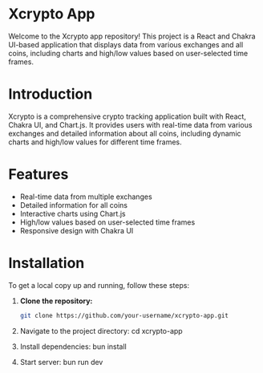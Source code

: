 # Xcrypto App

Welcome to the Xcrypto app repository! This project is a React and Chakra UI-based application that displays data from various exchanges and all coins, including charts and high/low values based on user-selected time frames.

# Introduction

Xcrypto is a comprehensive crypto tracking application built with React, Chakra UI, and Chart.js. It provides users with real-time data from various exchanges and detailed information about all coins, including dynamic charts and high/low values for different time frames.

# Features

- Real-time data from multiple exchanges
- Detailed information for all coins
- Interactive charts using Chart.js
- High/low values based on user-selected time frames
- Responsive design with Chakra UI

# Installation

To get a local copy up and running, follow these steps:

1. **Clone the repository:**

   ```bash
   git clone https://github.com/your-username/xcrypto-app.git
   
2. Navigate to the project directory:
   cd xcrypto-app
   
4. Install dependencies:
   bun install
   
5. Start server:
   bun run dev 
